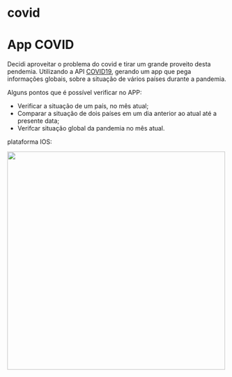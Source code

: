 # covid

<h1>App COVID</h1>

<p>Decidi aproveitar o problema do covid e tirar um grande proveito desta pendemia. Utilizando a API <a href="https://covid19api.com/">COVID19</a>, gerando um app que pega informações globais, sobre a situação de vários países durante a pandemia.</p> 

<p>Alguns pontos que é possível verificar no APP: </p>
<ul>
  <li>Verificar a situação de um país, no mês atual;</li>
  <li>Comparar a situação de dois países em um dia anterior ao atual até a presente data;</li>
  <li>Verifcar situação global da pandemia no mês atual.</li>
</ul>

plataforma IOS:

<img src="https://user-images.githubusercontent.com/11637810/87428819-cfea4280-c5da-11ea-916d-b8f2e3a6a405.jpg"  width="500">


